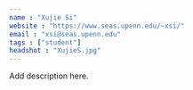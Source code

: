 ```yaml
---
name : "Xujie Si"
website : "https://www.seas.upenn.edu/~xsi/"
email : "xsi@seas.upenn.edu"
tags : ["student"]
headshot : "XujieS.jpg"
---
```

Add description here.
